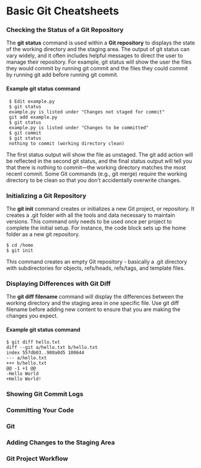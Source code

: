 # Basic Git Cheatsheets

### Checking the Status of a Git Repository
The **git status** command is used within a **Git repository** to displays the state of the working directory and the staging area.
The output of git status can vary widely, and it often includes helpful messages to direct the user to manage their repository. For example, git status will show the user the files they would commit by running git commit and the files they could commit by running git add before running git commit.
#### Example git status command
```
 $ Edit example.py
 $ git status
 example.py is listed under "Changes not staged for commit"
 git add example.py
 $ git status
 example.py is listed under "Changes to be committed"
 $ git commit
 $ git status
 nothing to commit (working directory clean)
 ```
  The first status output will show the file as unstaged. The git add action will be reflected in the second git status, and the final status output will tell you that there is nothing to commit—the working directory matches the most recent commit. Some Git commands (e.g., git merge) require the working directory to be clean so that you don't accidentally overwrite changes.
  
 ### Initializing a Git Repository
The **git init** command creates or initializes a new Git project, or repository. It creates a .git folder with all the tools and data necessary to maintain versions. This command only needs to be used once per project to complete the initial setup. For instance, the code block sets up the home folder as a new git repository.
```
$ cd /home
$ git init
```
This command creates an empty Git repository - basically a .git directory with subdirectories for objects, refs/heads, refs/tags, and template files. 

### Displaying Differences with Git Diff
The **git diff filename** command will display the differences between the working directory and the staging area in one specific file. Use git diff filename before adding new content to ensure that you are making the changes you expect.
#### Example git status command
```
$ git diff hello.txt
diff --git a/hello.txt b/hello.txt
index 557db03..980a0d5 100644
--- a/hello.txt
+++ b/hello.txt
@@ -1 +1 @@
-Hello World
+Hello World!
```
### Showing Git Commit Logs

### Committing Your Code

### Git

### Adding Changes to the Staging Area

### Git Project Workflow
